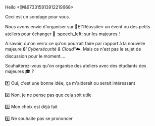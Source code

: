 Hello <@&973315813912219668>

Ceci est un sondage pour vous.

Nous avons envie d'organiser sur 📖Ef'Réussite⭐ un évent ou des petits ateliers pour échanger :speech_balloon: :speech_left: sur les majeures !

A savoir, qu'on verra ce qu'on pourrait faire par rapport à la nouvelle majeure 🔒"*Cybersécurité & Cloud*"☁️.
Mais ce n'est pas le sujet de discussion pour le moment....

Souhaiterez-vous qu'on organise des ateliers avec des étudiants des majeures :mortar_board: ?

:one: Oui, c'est une bonne idée, ça m'aiderait ou serait intéressant

:two: Non, je ne pense pas que cela soit utile

:three: Mon choix est déjà fait

:four: Ne souhaite pas se prononcer
